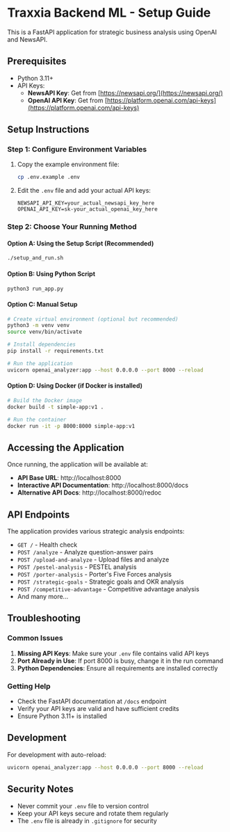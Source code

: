 # Traxxia Backend ML - Setup Guide

This is a FastAPI application for strategic business analysis using OpenAI and NewsAPI.

## Prerequisites

- Python 3.11+
- API Keys:
  - **NewsAPI Key**: Get from [https://newsapi.org/](https://newsapi.org/)
  - **OpenAI API Key**: Get from [https://platform.openai.com/api-keys](https://platform.openai.com/api-keys)

## Setup Instructions

### Step 1: Configure Environment Variables

1. Copy the example environment file:
   ```bash
   cp .env.example .env
   ```

2. Edit the `.env` file and add your actual API keys:
   ```
   NEWSAPI_API_KEY=your_actual_newsapi_key_here
   OPENAI_API_KEY=sk-your_actual_openai_key_here
   ```

### Step 2: Choose Your Running Method

#### Option A: Using the Setup Script (Recommended)
```bash
./setup_and_run.sh
```

#### Option B: Using Python Script
```bash
python3 run_app.py
```

#### Option C: Manual Setup
```bash
# Create virtual environment (optional but recommended)
python3 -m venv venv
source venv/bin/activate

# Install dependencies
pip install -r requirements.txt

# Run the application
uvicorn openai_analyzer:app --host 0.0.0.0 --port 8000 --reload
```

#### Option D: Using Docker (if Docker is installed)
```bash
# Build the Docker image
docker build -t simple-app:v1 .

# Run the container
docker run -it -p 8000:8000 simple-app:v1
```

## Accessing the Application

Once running, the application will be available at:
- **API Base URL**: http://localhost:8000
- **Interactive API Documentation**: http://localhost:8000/docs
- **Alternative API Docs**: http://localhost:8000/redoc

## API Endpoints

The application provides various strategic analysis endpoints:

- `GET /` - Health check
- `POST /analyze` - Analyze question-answer pairs
- `POST /upload-and-analyze` - Upload files and analyze
- `POST /pestel-analysis` - PESTEL analysis
- `POST /porter-analysis` - Porter's Five Forces analysis
- `POST /strategic-goals` - Strategic goals and OKR analysis
- `POST /competitive-advantage` - Competitive advantage analysis
- And many more...

## Troubleshooting

### Common Issues

1. **Missing API Keys**: Make sure your `.env` file contains valid API keys
2. **Port Already in Use**: If port 8000 is busy, change it in the run command
3. **Python Dependencies**: Ensure all requirements are installed correctly

### Getting Help

- Check the FastAPI documentation at `/docs` endpoint
- Verify your API keys are valid and have sufficient credits
- Ensure Python 3.11+ is installed

## Development

For development with auto-reload:
```bash
uvicorn openai_analyzer:app --host 0.0.0.0 --port 8000 --reload
```

## Security Notes

- Never commit your `.env` file to version control
- Keep your API keys secure and rotate them regularly
- The `.env` file is already in `.gitignore` for security
